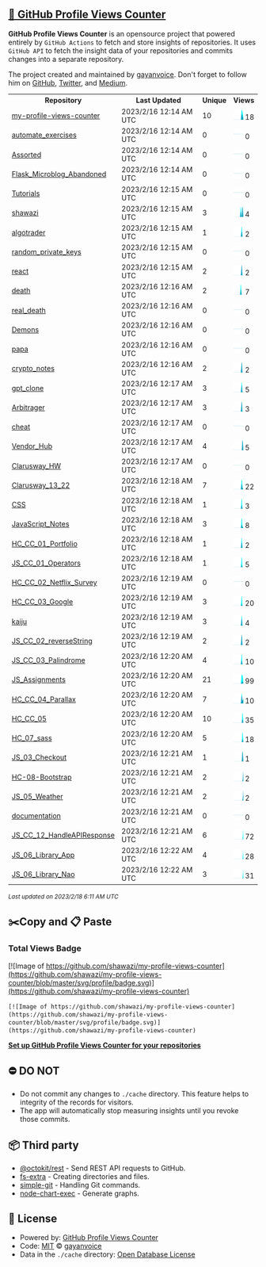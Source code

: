## [🚀 GitHub Profile Views Counter](https://github.com/gayanvoice/github-profile-views-counter)
**GitHub Profile Views Counter** is an opensource project that powered entirely by  `GitHub Actions` to fetch and store insights of repositories.
It uses `GitHub API` to fetch the insight data of your repositories and commits changes into a separate repository.

The project created and maintained by [gayanvoice](https://github.com/gayanvoice). Don't forget to follow him on [GitHub](https://github.com/gayanvoice), [Twitter](https://twitter.com/gayanvoice), and [Medium](https://gayanvoice.medium.com/).

<table>
	<tr>
		<th>
			Repository
		</th>
		<th>
			Last Updated
		</th>
		<th>
			Unique
		</th>
		<th>
			Views
		</th>
	</tr>
	<tr>
		<td>
			<a href="https://github.com/shawazi/my-profile-views-counter/tree/master/readme/574333429/year.md">
				my-profile-views-counter
			</a>
		</td>
		<td>
			2023/2/16 12:14 AM UTC
		</td>
		<td>
			10
		</td>
		<td>
			<img alt="Response time graph" src="https://github.com/shawazi/my-profile-views-counter/raw/master/graph/574333429/small/year.png" height="20"> 18
		</td>
	</tr>
	<tr>
		<td>
			<a href="https://github.com/shawazi/my-profile-views-counter/tree/master/readme/263074941/year.md">
				automate_exercises
			</a>
		</td>
		<td>
			2023/2/16 12:14 AM UTC
		</td>
		<td>
			0
		</td>
		<td>
			<img alt="Response time graph" src="https://github.com/shawazi/my-profile-views-counter/raw/master/graph/263074941/small/year.png" height="20"> 0
		</td>
	</tr>
	<tr>
		<td>
			<a href="https://github.com/shawazi/my-profile-views-counter/tree/master/readme/334980490/year.md">
				Assorted
			</a>
		</td>
		<td>
			2023/2/16 12:14 AM UTC
		</td>
		<td>
			0
		</td>
		<td>
			<img alt="Response time graph" src="https://github.com/shawazi/my-profile-views-counter/raw/master/graph/334980490/small/year.png" height="20"> 0
		</td>
	</tr>
	<tr>
		<td>
			<a href="https://github.com/shawazi/my-profile-views-counter/tree/master/readme/279000759/year.md">
				Flask_Microblog_Abandoned
			</a>
		</td>
		<td>
			2023/2/16 12:14 AM UTC
		</td>
		<td>
			0
		</td>
		<td>
			<img alt="Response time graph" src="https://github.com/shawazi/my-profile-views-counter/raw/master/graph/279000759/small/year.png" height="20"> 0
		</td>
	</tr>
	<tr>
		<td>
			<a href="https://github.com/shawazi/my-profile-views-counter/tree/master/readme/504454517/year.md">
				Tutorials
			</a>
		</td>
		<td>
			2023/2/16 12:15 AM UTC
		</td>
		<td>
			0
		</td>
		<td>
			<img alt="Response time graph" src="https://github.com/shawazi/my-profile-views-counter/raw/master/graph/504454517/small/year.png" height="20"> 0
		</td>
	</tr>
	<tr>
		<td>
			<a href="https://github.com/shawazi/my-profile-views-counter/tree/master/readme/568276977/year.md">
				shawazi
			</a>
		</td>
		<td>
			2023/2/16 12:15 AM UTC
		</td>
		<td>
			3
		</td>
		<td>
			<img alt="Response time graph" src="https://github.com/shawazi/my-profile-views-counter/raw/master/graph/568276977/small/year.png" height="20"> 4
		</td>
	</tr>
	<tr>
		<td>
			<a href="https://github.com/shawazi/my-profile-views-counter/tree/master/readme/569458150/year.md">
				algotrader
			</a>
		</td>
		<td>
			2023/2/16 12:15 AM UTC
		</td>
		<td>
			1
		</td>
		<td>
			<img alt="Response time graph" src="https://github.com/shawazi/my-profile-views-counter/raw/master/graph/569458150/small/year.png" height="20"> 2
		</td>
	</tr>
	<tr>
		<td>
			<a href="https://github.com/shawazi/my-profile-views-counter/tree/master/readme/570860116/year.md">
				random_private_keys
			</a>
		</td>
		<td>
			2023/2/16 12:15 AM UTC
		</td>
		<td>
			0
		</td>
		<td>
			<img alt="Response time graph" src="https://github.com/shawazi/my-profile-views-counter/raw/master/graph/570860116/small/year.png" height="20"> 0
		</td>
	</tr>
	<tr>
		<td>
			<a href="https://github.com/shawazi/my-profile-views-counter/tree/master/readme/573327385/year.md">
				react
			</a>
		</td>
		<td>
			2023/2/16 12:15 AM UTC
		</td>
		<td>
			2
		</td>
		<td>
			<img alt="Response time graph" src="https://github.com/shawazi/my-profile-views-counter/raw/master/graph/573327385/small/year.png" height="20"> 2
		</td>
	</tr>
	<tr>
		<td>
			<a href="https://github.com/shawazi/my-profile-views-counter/tree/master/readme/571632630/year.md">
				death
			</a>
		</td>
		<td>
			2023/2/16 12:16 AM UTC
		</td>
		<td>
			2
		</td>
		<td>
			<img alt="Response time graph" src="https://github.com/shawazi/my-profile-views-counter/raw/master/graph/571632630/small/year.png" height="20"> 7
		</td>
	</tr>
	<tr>
		<td>
			<a href="https://github.com/shawazi/my-profile-views-counter/tree/master/readme/577439060/year.md">
				real_death
			</a>
		</td>
		<td>
			2023/2/16 12:16 AM UTC
		</td>
		<td>
			0
		</td>
		<td>
			<img alt="Response time graph" src="https://github.com/shawazi/my-profile-views-counter/raw/master/graph/577439060/small/year.png" height="20"> 0
		</td>
	</tr>
	<tr>
		<td>
			<a href="https://github.com/shawazi/my-profile-views-counter/tree/master/readme/576150829/year.md">
				Demons
			</a>
		</td>
		<td>
			2023/2/16 12:16 AM UTC
		</td>
		<td>
			0
		</td>
		<td>
			<img alt="Response time graph" src="https://github.com/shawazi/my-profile-views-counter/raw/master/graph/576150829/small/year.png" height="20"> 0
		</td>
	</tr>
	<tr>
		<td>
			<a href="https://github.com/shawazi/my-profile-views-counter/tree/master/readme/573666308/year.md">
				papa
			</a>
		</td>
		<td>
			2023/2/16 12:16 AM UTC
		</td>
		<td>
			0
		</td>
		<td>
			<img alt="Response time graph" src="https://github.com/shawazi/my-profile-views-counter/raw/master/graph/573666308/small/year.png" height="20"> 0
		</td>
	</tr>
	<tr>
		<td>
			<a href="https://github.com/shawazi/my-profile-views-counter/tree/master/readme/579267707/year.md">
				crypto_notes
			</a>
		</td>
		<td>
			2023/2/16 12:16 AM UTC
		</td>
		<td>
			2
		</td>
		<td>
			<img alt="Response time graph" src="https://github.com/shawazi/my-profile-views-counter/raw/master/graph/579267707/small/year.png" height="20"> 2
		</td>
	</tr>
	<tr>
		<td>
			<a href="https://github.com/shawazi/my-profile-views-counter/tree/master/readme/580241945/year.md">
				gpt_clone
			</a>
		</td>
		<td>
			2023/2/16 12:17 AM UTC
		</td>
		<td>
			3
		</td>
		<td>
			<img alt="Response time graph" src="https://github.com/shawazi/my-profile-views-counter/raw/master/graph/580241945/small/year.png" height="20"> 5
		</td>
	</tr>
	<tr>
		<td>
			<a href="https://github.com/shawazi/my-profile-views-counter/tree/master/readme/580633312/year.md">
				Arbitrager
			</a>
		</td>
		<td>
			2023/2/16 12:17 AM UTC
		</td>
		<td>
			3
		</td>
		<td>
			<img alt="Response time graph" src="https://github.com/shawazi/my-profile-views-counter/raw/master/graph/580633312/small/year.png" height="20"> 3
		</td>
	</tr>
	<tr>
		<td>
			<a href="https://github.com/shawazi/my-profile-views-counter/tree/master/readme/573825278/year.md">
				cheat
			</a>
		</td>
		<td>
			2023/2/16 12:17 AM UTC
		</td>
		<td>
			0
		</td>
		<td>
			<img alt="Response time graph" src="https://github.com/shawazi/my-profile-views-counter/raw/master/graph/573825278/small/year.png" height="20"> 0
		</td>
	</tr>
	<tr>
		<td>
			<a href="https://github.com/shawazi/my-profile-views-counter/tree/master/readme/585748670/year.md">
				Vendor_Hub
			</a>
		</td>
		<td>
			2023/2/16 12:17 AM UTC
		</td>
		<td>
			4
		</td>
		<td>
			<img alt="Response time graph" src="https://github.com/shawazi/my-profile-views-counter/raw/master/graph/585748670/small/year.png" height="20"> 5
		</td>
	</tr>
	<tr>
		<td>
			<a href="https://github.com/shawazi/my-profile-views-counter/tree/master/readme/574801972/year.md">
				Clarusway_HW
			</a>
		</td>
		<td>
			2023/2/16 12:17 AM UTC
		</td>
		<td>
			0
		</td>
		<td>
			<img alt="Response time graph" src="https://github.com/shawazi/my-profile-views-counter/raw/master/graph/574801972/small/year.png" height="20"> 0
		</td>
	</tr>
	<tr>
		<td>
			<a href="https://github.com/shawazi/my-profile-views-counter/tree/master/readme/573261062/year.md">
				Clarusway_13_22
			</a>
		</td>
		<td>
			2023/2/16 12:18 AM UTC
		</td>
		<td>
			7
		</td>
		<td>
			<img alt="Response time graph" src="https://github.com/shawazi/my-profile-views-counter/raw/master/graph/573261062/small/year.png" height="20"> 22
		</td>
	</tr>
	<tr>
		<td>
			<a href="https://github.com/shawazi/my-profile-views-counter/tree/master/readme/572226732/year.md">
				CSS
			</a>
		</td>
		<td>
			2023/2/16 12:18 AM UTC
		</td>
		<td>
			1
		</td>
		<td>
			<img alt="Response time graph" src="https://github.com/shawazi/my-profile-views-counter/raw/master/graph/572226732/small/year.png" height="20"> 3
		</td>
	</tr>
	<tr>
		<td>
			<a href="https://github.com/shawazi/my-profile-views-counter/tree/master/readme/576134974/year.md">
				JavaScript_Notes
			</a>
		</td>
		<td>
			2023/2/16 12:18 AM UTC
		</td>
		<td>
			3
		</td>
		<td>
			<img alt="Response time graph" src="https://github.com/shawazi/my-profile-views-counter/raw/master/graph/576134974/small/year.png" height="20"> 8
		</td>
	</tr>
	<tr>
		<td>
			<a href="https://github.com/shawazi/my-profile-views-counter/tree/master/readme/573300643/year.md">
				HC_CC_01_Portfolio
			</a>
		</td>
		<td>
			2023/2/16 12:18 AM UTC
		</td>
		<td>
			1
		</td>
		<td>
			<img alt="Response time graph" src="https://github.com/shawazi/my-profile-views-counter/raw/master/graph/573300643/small/year.png" height="20"> 2
		</td>
	</tr>
	<tr>
		<td>
			<a href="https://github.com/shawazi/my-profile-views-counter/tree/master/readme/574525941/year.md">
				JS_CC_01_Operators
			</a>
		</td>
		<td>
			2023/2/16 12:18 AM UTC
		</td>
		<td>
			1
		</td>
		<td>
			<img alt="Response time graph" src="https://github.com/shawazi/my-profile-views-counter/raw/master/graph/574525941/small/year.png" height="20"> 5
		</td>
	</tr>
	<tr>
		<td>
			<a href="https://github.com/shawazi/my-profile-views-counter/tree/master/readme/573578680/year.md">
				HC_CC_02_Netflix_Survey
			</a>
		</td>
		<td>
			2023/2/16 12:19 AM UTC
		</td>
		<td>
			0
		</td>
		<td>
			<img alt="Response time graph" src="https://github.com/shawazi/my-profile-views-counter/raw/master/graph/573578680/small/year.png" height="20"> 0
		</td>
	</tr>
	<tr>
		<td>
			<a href="https://github.com/shawazi/my-profile-views-counter/tree/master/readme/574550033/year.md">
				HC_CC_03_Google
			</a>
		</td>
		<td>
			2023/2/16 12:19 AM UTC
		</td>
		<td>
			3
		</td>
		<td>
			<img alt="Response time graph" src="https://github.com/shawazi/my-profile-views-counter/raw/master/graph/574550033/small/year.png" height="20"> 20
		</td>
	</tr>
	<tr>
		<td>
			<a href="https://github.com/shawazi/my-profile-views-counter/tree/master/readme/575530850/year.md">
				kaiju
			</a>
		</td>
		<td>
			2023/2/16 12:19 AM UTC
		</td>
		<td>
			3
		</td>
		<td>
			<img alt="Response time graph" src="https://github.com/shawazi/my-profile-views-counter/raw/master/graph/575530850/small/year.png" height="20"> 4
		</td>
	</tr>
	<tr>
		<td>
			<a href="https://github.com/shawazi/my-profile-views-counter/tree/master/readme/577447402/year.md">
				JS_CC_02_reverseString
			</a>
		</td>
		<td>
			2023/2/16 12:19 AM UTC
		</td>
		<td>
			2
		</td>
		<td>
			<img alt="Response time graph" src="https://github.com/shawazi/my-profile-views-counter/raw/master/graph/577447402/small/year.png" height="20"> 2
		</td>
	</tr>
	<tr>
		<td>
			<a href="https://github.com/shawazi/my-profile-views-counter/tree/master/readme/577458253/year.md">
				JS_CC_03_Palindrome
			</a>
		</td>
		<td>
			2023/2/16 12:20 AM UTC
		</td>
		<td>
			4
		</td>
		<td>
			<img alt="Response time graph" src="https://github.com/shawazi/my-profile-views-counter/raw/master/graph/577458253/small/year.png" height="20"> 10
		</td>
	</tr>
	<tr>
		<td>
			<a href="https://github.com/shawazi/my-profile-views-counter/tree/master/readme/577602088/year.md">
				JS_Assignments
			</a>
		</td>
		<td>
			2023/2/16 12:20 AM UTC
		</td>
		<td>
			21
		</td>
		<td>
			<img alt="Response time graph" src="https://github.com/shawazi/my-profile-views-counter/raw/master/graph/577602088/small/year.png" height="20"> 99
		</td>
	</tr>
	<tr>
		<td>
			<a href="https://github.com/shawazi/my-profile-views-counter/tree/master/readme/579449929/year.md">
				HC_CC_04_Parallax
			</a>
		</td>
		<td>
			2023/2/16 12:20 AM UTC
		</td>
		<td>
			7
		</td>
		<td>
			<img alt="Response time graph" src="https://github.com/shawazi/my-profile-views-counter/raw/master/graph/579449929/small/year.png" height="20"> 10
		</td>
	</tr>
	<tr>
		<td>
			<a href="https://github.com/shawazi/my-profile-views-counter/tree/master/readme/582403695/year.md">
				HC_CC_05
			</a>
		</td>
		<td>
			2023/2/16 12:20 AM UTC
		</td>
		<td>
			10
		</td>
		<td>
			<img alt="Response time graph" src="https://github.com/shawazi/my-profile-views-counter/raw/master/graph/582403695/small/year.png" height="20"> 35
		</td>
	</tr>
	<tr>
		<td>
			<a href="https://github.com/shawazi/my-profile-views-counter/tree/master/readme/586300631/year.md">
				HC_07_sass
			</a>
		</td>
		<td>
			2023/2/16 12:20 AM UTC
		</td>
		<td>
			5
		</td>
		<td>
			<img alt="Response time graph" src="https://github.com/shawazi/my-profile-views-counter/raw/master/graph/586300631/small/year.png" height="20"> 18
		</td>
	</tr>
	<tr>
		<td>
			<a href="https://github.com/shawazi/my-profile-views-counter/tree/master/readme/591807346/year.md">
				JS_03_Checkout
			</a>
		</td>
		<td>
			2023/2/16 12:21 AM UTC
		</td>
		<td>
			1
		</td>
		<td>
			<img alt="Response time graph" src="https://github.com/shawazi/my-profile-views-counter/raw/master/graph/591807346/small/year.png" height="20"> 1
		</td>
	</tr>
	<tr>
		<td>
			<a href="https://github.com/shawazi/my-profile-views-counter/tree/master/readme/594752155/year.md">
				HC-08-Bootstrap
			</a>
		</td>
		<td>
			2023/2/16 12:21 AM UTC
		</td>
		<td>
			2
		</td>
		<td>
			<img alt="Response time graph" src="https://github.com/shawazi/my-profile-views-counter/raw/master/graph/594752155/small/year.png" height="20"> 2
		</td>
	</tr>
	<tr>
		<td>
			<a href="https://github.com/shawazi/my-profile-views-counter/tree/master/readme/596396765/year.md">
				JS_05_Weather
			</a>
		</td>
		<td>
			2023/2/16 12:21 AM UTC
		</td>
		<td>
			2
		</td>
		<td>
			<img alt="Response time graph" src="https://github.com/shawazi/my-profile-views-counter/raw/master/graph/596396765/small/year.png" height="20"> 2
		</td>
	</tr>
	<tr>
		<td>
			<a href="https://github.com/shawazi/my-profile-views-counter/tree/master/readme/596929759/year.md">
				documentation
			</a>
		</td>
		<td>
			2023/2/16 12:21 AM UTC
		</td>
		<td>
			0
		</td>
		<td>
			<img alt="Response time graph" src="https://github.com/shawazi/my-profile-views-counter/raw/master/graph/596929759/small/year.png" height="20"> 0
		</td>
	</tr>
	<tr>
		<td>
			<a href="https://github.com/shawazi/my-profile-views-counter/tree/master/readme/600174351/year.md">
				JS_CC_12_HandleAPIResponse
			</a>
		</td>
		<td>
			2023/2/16 12:21 AM UTC
		</td>
		<td>
			6
		</td>
		<td>
			<img alt="Response time graph" src="https://github.com/shawazi/my-profile-views-counter/raw/master/graph/600174351/small/year.png" height="20"> 72
		</td>
	</tr>
	<tr>
		<td>
			<a href="https://github.com/shawazi/my-profile-views-counter/tree/master/readme/600436483/year.md">
				JS_06_Library_App
			</a>
		</td>
		<td>
			2023/2/16 12:22 AM UTC
		</td>
		<td>
			4
		</td>
		<td>
			<img alt="Response time graph" src="https://github.com/shawazi/my-profile-views-counter/raw/master/graph/600436483/small/year.png" height="20"> 28
		</td>
	</tr>
	<tr>
		<td>
			<a href="https://github.com/shawazi/my-profile-views-counter/tree/master/readme/600538626/year.md">
				JS_06_Library_Nao
			</a>
		</td>
		<td>
			2023/2/16 12:22 AM UTC
		</td>
		<td>
			3
		</td>
		<td>
			<img alt="Response time graph" src="https://github.com/shawazi/my-profile-views-counter/raw/master/graph/600538626/small/year.png" height="20"> 31
		</td>
	</tr>
</table>

<small><i>Last updated on 2023/2/18 6:11 AM UTC</i></small>

## ✂️Copy and 📋 Paste
### Total Views Badge
[![Image of https://github.com/shawazi/my-profile-views-counter](https://github.com/shawazi/my-profile-views-counter/blob/master/svg/profile/badge.svg)](https://github.com/shawazi/my-profile-views-counter)

```readme
[![Image of https://github.com/shawazi/my-profile-views-counter](https://github.com/shawazi/my-profile-views-counter/blob/master/svg/profile/badge.svg)](https://github.com/shawazi/my-profile-views-counter)
```
[**Set up GitHub Profile Views Counter for your repositories**](https://github.com/gayanvoice/github-profile-views-counter)
## ⛔ DO NOT
- Do not commit any changes to `./cache` directory. This feature helps to integrity of the records for visitors.
- The app will automatically stop measuring insights until you revoke those commits.
## 📦 Third party

- [@octokit/rest](https://www.npmjs.com/package/@octokit/rest) - Send REST API requests to GitHub.
- [fs-extra](https://www.npmjs.com/package/fs-extra) - Creating directories and files.
- [simple-git](https://www.npmjs.com/package/simple-git) - Handling Git commands.
- [node-chart-exec](https://www.npmjs.com/package/node-chart-exec) - Generate graphs.
## 📄 License
- Powered by: [GitHub Profile Views Counter](https://github.com/gayanvoice/github-profile-views-counter)
- Code: [MIT](./LICENSE) © [gayanvoice](https://github.com/gayanvoice)
- Data in the `./cache` directory: [Open Database License](https://opendatacommons.org/licenses/odbl/1-0/)